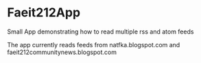 # Faeit212App
Small App demonstrating how to read multiple rss and atom feeds

The app currently reads feeds from natfka.blogspot.com and faeit212communitynews.blogspot.com
